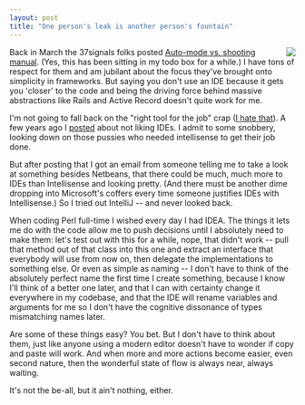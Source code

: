 ```yaml
---
layout: post
title: "One person's leak is another person's fountain"
---
```




<img src="http://www.cwinters.com/images/blog/urinating_fountain.jpg"  align="right" />
<p>Back in March the 37signals folks posted <a
href="http://www.37signals.com/svn/posts/321-auto-mode-vs-shooting-manual">Auto-mode vs. shooting manual</a>. (Yes, this has been sitting in my todo box
for a while.)  I have tons of respect for them and am jubilant about the focus they've brought onto simplicity in frameworks. But saying you don't
use an IDE because it gets you 'closer' to the code and being the
driving force behind massive abstractions like Rails and Active Record
doesn't quite work for me.</p>

<p>I'm not going to fall back on the "right tool for the job" crap 
(<a href="http://www.cwinters.com/news/display/1105">I hate that</a>). 
A few years ago I 
<a href="http://www.cwinters.com/news/display/663">posted</a> about not
liking IDEs. I admit to some snobbery, looking down on those pussies
who needed intellisense to get their job done.</p>

<p>But after posting that I got an email from someone telling me to
take a look at something besides Netbeans, that there could be much,
much more to IDEs than Intellisense and looking pretty. (And there
must be another dime dropping into Microsoft's coffers every time
someone justifies IDEs with Intellisense.) So I tried out IntelliJ --
and never looked back.</p>

<p>When coding Perl full-time I wished every day I had IDEA. The
things it lets me do with the code allow me to push decisions until I
absolutely need to make them: let's test out with this for a while,
nope, that didn't work -- pull that method out of that class into this
one and extract an interface that everybody will use from now on, then
delegate the implementations to something else. Or even as simple as
naming -- I don't have to think of the absolutely perfect name the
first time I create something, because I know I'll think of a better
one later, and that I can with certainty change it everywhere in my
codebase, and that the IDE will rename variables and arguments for me
so I don't have the cognitive dissonance of types mismatching names
later.</p>

<p>Are some of these things easy? You bet. But I don't have to think
about them, just like anyone using a modern editor doesn't have to
wonder if copy and paste will work. And when more and more actions
become easier, even second nature, then the wonderful state of flow is
always near, always waiting.</p>

<p>It's not the be-all, but it ain't nothing, either.</p>




